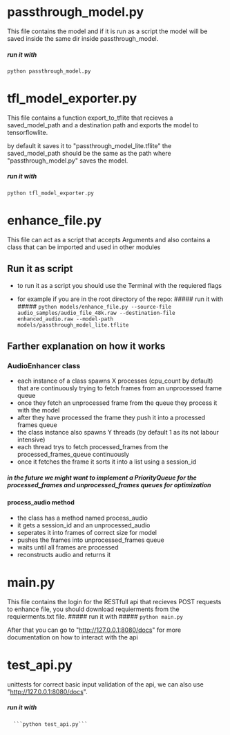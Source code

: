 # passthrough_model.py
  This file contains the model and if it is run as a script the model will be saved inside the same dir inside passthrough_model. 
  ##### run it with #####
  ```python passthrough_model.py```
# tfl_model_exporter.py 
  This file contains a function export_to_tflite that recieves a saved_model_path and a destination path and exports the model to tensorflowlite.
  
  by default it saves it to "passthrough_model_lite.tflite" the saved_model_path should be the same as the path where "passthrough_model.py" saves the model.

  ##### run it with #####
  ```python tfl_model_exporter.py```
    
# enhance_file.py 
 This file can act as a script that accepts Arguments and also contains a class that can be imported and used in other modules 
 ## Run it as script ##
  - to run it as a script you should use the Terminal with the requiered flags
  *  for example if you are in the root directory of the repo:
    ##### run it with #####
   ```python models/enhance_file.py --source-file audio_samples/audio_file_48k.raw --destination-file enhanced_audio.raw --model-path models/passthrough_model_lite.tflite``` 

## Farther explanation on how it works ##
  ### AudioEnhancer class ### 
  - each instance of a class spawns X processes (cpu_count by default) that are continuously trying to fetch frames from an unprocessed frame queue 
  - once they fetch an unprocessed frame from the queue they process it with the model
  - after they have processed the frame they push it into a processed frames queue
  - the class instance also spawns Y threads (by default 1 as its not labour intensive) 
  - each thread  trys to fetch processed_frames from the processed_frames_queue continuously
  - once it fetches the frame it sorts it into a list using a session_id
  ##### in the future we might want to implement a PriorityQueue for the processed_frames and unprocessed_frames queues for optimization 
  #### process_audio method ####
  - the class has a method named process_audio
  - it gets a session_id and an unprocessed_audio
  - seperates it into frames of correct size for model
  - pushes the frames into unprocessed_frames queue
  - waits until all frames are processed
  - reconstructs audio and returns it
# main.py 
  This file contains the login for the RESTfull api that recieves POST requests to enhance file, you should download requierments from the requierments.txt file.
    ##### run it with #####
      ```python main.py```

  After that you can go to "http://127.0.0.1:8080/docs" for more documentation on how to interact with the api 


# test_api.py 
unittests for correct basic input validation of the api, we can also use "http://127.0.0.1:8080/docs".
  ##### run it with #####
      ```python test_api.py```


   
